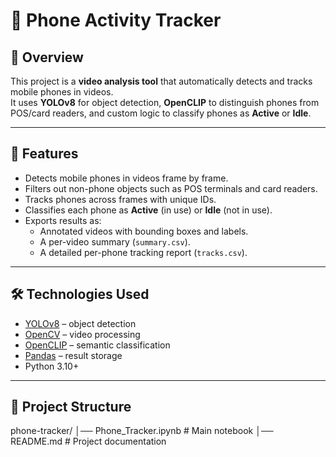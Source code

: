 # 📱 Phone Activity Tracker  

## 📌 Overview  
This project is a **video analysis tool** that automatically detects and tracks mobile phones in videos.  
It uses **YOLOv8** for object detection, **OpenCLIP** to distinguish phones from POS/card readers, and custom logic to classify phones as **Active** or **Idle**.  

---

## 🚀 Features  
- Detects mobile phones in videos frame by frame.  
- Filters out non-phone objects such as POS terminals and card readers.  
- Tracks phones across frames with unique IDs.  
- Classifies each phone as **Active** (in use) or **Idle** (not in use).  
- Exports results as:  
  - Annotated videos with bounding boxes and labels.  
  - A per-video summary (`summary.csv`).  
  - A detailed per-phone tracking report (`tracks.csv`).  

---

## 🛠️ Technologies Used  
- [YOLOv8](https://github.com/ultralytics/ultralytics) – object detection  
- [OpenCV](https://opencv.org/) – video processing  
- [OpenCLIP](https://github.com/mlfoundations/open_clip) – semantic classification  
- [Pandas](https://pandas.pydata.org/) – result storage  
- Python 3.10+  

---

## 📂 Project Structure 
phone-tracker/
│── Phone_Tracker.ipynb # Main notebook
│── README.md # Project documentation

